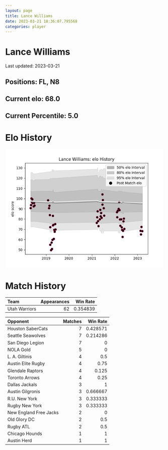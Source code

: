 ```yaml
---  
layout: page  
title: Lance Williams  
date: 2023-03-21 18:36:07.795568  
categories: player  
---
```

# Lance Williams


Last updated: 2023-03-21
## Positions: FL, N8

## Current elo: 68.0

## Current Percentile: 5.0

# Elo History


![elo history](history_LanceWilliams.png)
# Match History


| Team          |   Appearances |   Win Rate |
|:--------------|--------------:|-----------:|
| Utah Warriors |            62 |   0.354839 |

| Opponent               |   Matches |   Win Rate |
|:-----------------------|----------:|-----------:|
| Houston SaberCats      |         7 |   0.428571 |
| Seattle Seawolves      |         7 |   0.214286 |
| San Diego Legion       |         7 |   0        |
| NOLA Gold              |         5 |   0        |
| L. A. Giltinis         |         4 |   0.5      |
| Austin Elite Rugby     |         4 |   0.75     |
| Glendale Raptors       |         4 |   0.125    |
| Toronto Arrows         |         4 |   0.25     |
| Dallas Jackals         |         3 |   1        |
| Austin Gilgronis       |         3 |   0.666667 |
| R.U. New York          |         3 |   0.333333 |
| Rugby New York         |         3 |   0.333333 |
| New England Free Jacks |         2 |   0        |
| Old Glory DC           |         2 |   0.5      |
| Rugby ATL              |         2 |   0.5      |
| Chicago Hounds         |         1 |   1        |
| Austin Herd            |         1 |   1        |